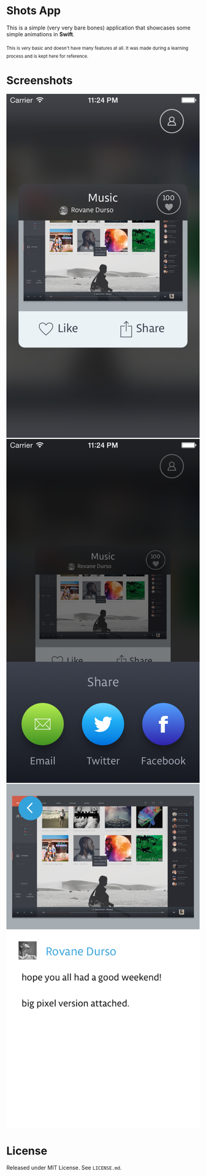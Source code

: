 # Shots App

This is a simple (very very bare bones) application that showcases some simple animations in **Swift**.

<sub>This is very basic and doesn't have many features at all. It was made during a learning process and is kept here for reference.</sub>

# Screenshots

![Home](https://github.com/loop/ShotsApp/raw/master/Screenshots/iOS%20Simulator%20Screen%20Shot%205%20Aug%202014%2023.24.20.png)
![Share](https://github.com/loop/ShotsApp/raw/master/Screenshots/iOS%20Simulator%20Screen%20Shot%205%20Aug%202014%2023.24.35.png)
![Shot](https://github.com/loop/ShotsApp/raw/master/Screenshots/iOS%20Simulator%20Screen%20Shot%205%20Aug%202014%2023.24.44.png)

# License

Released under MIT License. See `LICENSE.md`.
